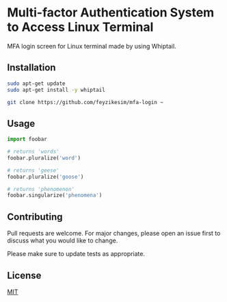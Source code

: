 # Multi-factor Authentication System to Access Linux Terminal

MFA login screen for Linux terminal made by using Whiptail.

## Installation

```bash
sudo apt-get update
sudo apt-get install -y whiptail

git clone https://github.com/feyzikesim/mfa-login ~
```
## Usage

```python
import foobar

# returns 'words'
foobar.pluralize('word')

# returns 'geese'
foobar.pluralize('goose')

# returns 'phenomenon'
foobar.singularize('phenomena')
```

## Contributing

Pull requests are welcome. For major changes, please open an issue first
to discuss what you would like to change.

Please make sure to update tests as appropriate.

## License

[MIT](https://choosealicense.com/licenses/mit/)